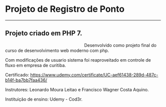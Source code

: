# Projeto de Registro de Ponto
-----------------------------------------------------------------------------------------------------------------------------------------------------------------------------------
Projeto criado em PHP 7.
-----------------------------------------------------------------------------------------------------------------------------------------------------------------------------------
<img href='https://www.facebook.com/messenger_media/?thread_id=100002176062306&attachment_id=821941491702298&message_id=mid.%24cAABa85IuU2J8J_p4g119rUu2TG8O' width='50%'/>
Desenvolvido como projeto final do curso de desenvolvimento web moderno com php.

Com modificações de usuario sistema foi reaproveitado em controle de fluxo em empresa de curitiba.

Certificado: https://www.udemy.com/certificate/UC-aef61438-289d-487c-b14f-ba7bb7faa436/ <br>

Instrutores: Leonardo Moura Leitao e Francisco Wagner Costa Aquino.<br>

Instituição de ensino: Udemy - Cod3r.


